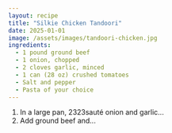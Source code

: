 ```yaml
---
layout: recipe
title: "Silkie Chicken Tandoori"
date: 2025-01-01
image: /assets/images/tandoori-chicken.jpg
ingredients:
  - 1 pound ground beef
  - 1 onion, chopped
  - 2 cloves garlic, minced
  - 1 can (28 oz) crushed tomatoes
  - Salt and pepper
  - Pasta of your choice
---
```


1. In a large pan, 2323sauté onion and garlic...
2. Add ground beef and...